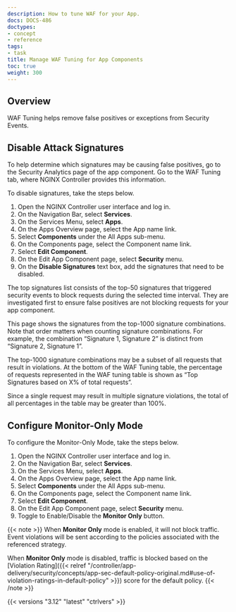 ```yaml
---
description: How to tune WAF for your App.
docs: DOCS-486
doctypes:
- concept
- reference
tags:
- task
title: Manage WAF Tuning for App Components
toc: true
weight: 300
---
```


## Overview

WAF Tuning helps remove false positives or exceptions from Security Events.

## Disable Attack Signatures

To help determine which signatures may be causing false positives, go to the Security Analytics page of the app component. Go to the WAF Tuning tab, where NGINX Controller provides this information.

To disable signatures, take the steps below.

1. Open the NGINX Controller user interface and log in.
2. On the Navigation Bar, select **Services**.
3. On the Services Menu, select **Apps**.
4. On the Apps Overview page, select the App name link.
5. Select **Components** under the All Apps sub-menu.
6. On the Components page, select the Component name link.
7. Select **Edit Component**.
8. On the Edit App Component page, select **Security** menu.
9. On the **Disable Signatures** text box, add the signatures that need to be disabled.

The top signatures list consists of the top-50 signatures that triggered security events to block requests during the selected time interval. They are investigated first to ensure false positives are not blocking requests for your app component.

This page shows the signatures from the top-1000 signature combinations. Note that order matters when counting signature combinations. For example, the combination “Signature 1, Signature 2” is distinct from “Signature 2, Signature 1”.

The top-1000 signature combinations may be a subset of all requests that result in violations. At the bottom of the WAF Tuning table, the percentage of requests represented in the WAF tuning table is shown as “Top Signatures based on X% of total requests”.

Since a single request may result in multiple signature violations, the total of all percentages in the table may be greater than 100%.

## Configure Monitor-Only Mode

To configure the Monitor-Only Mode, take the steps below.

1. Open the NGINX Controller user interface and log in.
2. On the Navigation Bar, select **Services**.
3. On the Services Menu, select **Apps**.
4. On the Apps Overview page, select the App name link.
5. Select **Components** under the All Apps sub-menu.
6. On the Components page, select the Component name link.
7. Select **Edit Component**.
8. On the Edit App Component page, select **Security** menu.
9. Toggle to Enable/Disable the **Monitor Only** button.

{{< note >}}
When **Monitor Only** mode is enabled, it will not block traffic. Event violations will be sent according to the policies associated with the referenced strategy.

When **Monitor Only** mode is disabled, traffic is blocked based on the [Violation Rating]({{< relref "/controller/app-delivery/security/concepts/app-sec-default-policy-original.md#use-of-violation-ratings-in-default-policy" >}}) score for the default policy.
{{< /note >}}

{{< versions "3.12" "latest" "ctrlvers" >}}
